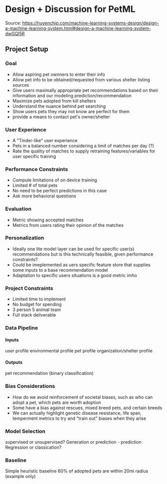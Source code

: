 # Design + Discussion for PetML

Source: https://huyenchip.com/machine-learning-systems-design/design-a-machine-learning-system.html#design-a-machine-learning-system-dwGQI5R

## Project Setup

### Goal

- Allow aspiring pet ownners to enter their info
- Allow pet info to be obtained/requested from various shelter listing sources
- Give users maximally appropriate pet recommendations based on their information and our modeling prediction/recommendation
- Maximize pets adopted from kill shelters
- Understand the nuance behind pet searching
- Show users pets they may not know are perfect for them
- provide a means to contact pet's owner/shelter

### User Experience
- A "Tinder-like" user experience
- Pets in a balanced number considering a limit of matches per day (?)
- Rate the quality of matches to supply retraining features/variables for user specific training

### Performance Constraints
- Compute limitations of on device training
- Limited # of total pets
- No need to be perfect predictions in this case
- Ask more behavioral questions

### Evaluation
- Metric showing accepted matches
- Metrics from users rating their opinion of the matches

### Personalization
- Ideally one lite model layer can be used for specific user(s) recommendations but is this technically feasible, given performance constraints?
- Could be imeplemented as uers specific feature store that supplies some inputs to a base recommendation model
- Adaptation to specific users situations is a good metric imho

### Project Constraints
- Limited time to implement
- No budget for spending
- 3 person 5 animal team
- Full stack deliverable

### Data Pipeline
#### Inputs
user profile
environmental profile
pet profile
organization/shelter profile

#### Outputs
pet recommendation (binary classification)

### Bias Considerations
- How do we avoid reinforcement of societal biases, such as who can adopt a pet, which pets are worth adoption
- Some have a bias against rescues, mixed breed pets, and certain breeds
- We can actually highlight genetic disease resistance, life span, temperment metrics to try and "train out" biases when they arise

### Model Selection
supervised or unsupervised?
Generation or prediction - prediction
Regression or classication?

### Baseline
Simple heuristic baseline 60% of adopted pets are within 20mi radius (example only)